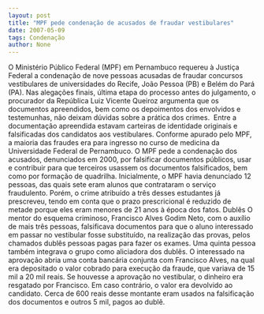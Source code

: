 ```yaml
---
layout: post
title: "MPF pede condenação de acusados de fraudar vestibulares"
date: 2007-05-09
tags: Condenação
author: None
---
```

O Minist&eacute;rio P&uacute;blico Federal (MPF) em Pernambuco requereu &agrave; Justi&ccedil;a Federal a condena&ccedil;&atilde;o de nove pessoas acusadas de fraudar concursos vestibulares de universidades do Recife, Jo&atilde;o Pessoa (PB) e Bel&eacute;m do Par&aacute; (PA).
Nas alega&ccedil;&otilde;es finais, &uacute;ltima etapa do processo antes do julgamento, o procurador da Rep&uacute;blica Luiz Vicente Queiroz argumenta que os documentos apreendidos, bem como os depoimentos dos envolvidos e testemunhas, n&atilde;o deixam d&uacute;vidas sobre a pr&aacute;tica dos crimes.&nbsp;
Entre a documenta&ccedil;&atilde;o apreendida estavam carteiras de identidade originais e falsificadas dos candidatos aos vestibulares. Conforme apurado pelo MPF, a maioria das fraudes era para ingresso no curso de medicina da Universidade Federal de Pernambuco.
O MPF pede a condena&ccedil;&atilde;o dos acusados, denunciados em 2000, por falsificar documentos p&uacute;blicos, usar e contribuir para que terceiros usassem os documentos falsificados, bem como por forma&ccedil;&atilde;o de quadrilha.
Inicialmente, o MPF havia denunciado 12 pessoas, das quais sete eram alunos que contrataram o servi&ccedil;o fraudulento. Por&eacute;m, o crime atribu&iacute;do a tr&ecirc;s desses estudantes j&aacute; prescreveu, tendo em conta que o prazo prescricional &eacute; reduzido de metade porque eles eram menores de 21 anos &agrave; &eacute;poca dos fatos.
Dubl&ecirc;s 
O mentor do esquema criminoso, Francisco Alves Godim Neto, com o aux&iacute;lio de mais tr&ecirc;s pessoas, falsificava documentos para que o aluno interessado em passar no vestibular fosse substitu&iacute;do, na realiza&ccedil;&atilde;o das provas, pelos chamados dubl&ecirc;s pessoas pagas para fazer os exames. Uma quinta pessoa tamb&eacute;m integrava o grupo como aliciadora dos dubl&ecirc;s.
O interessado na aprova&ccedil;&atilde;o abria uma conta banc&aacute;ria conjunta com Francisco Alves, na qual era depositado o valor cobrado para execu&ccedil;&atilde;o da fraude, que variava de 15 mil a 20 mil reais. Se houvesse a aprova&ccedil;&atilde;o no vestibular, o dinheiro era resgatado por Francisco. Em caso contr&aacute;rio, o valor era devolvido ao candidato. Cerca de 600 reais desse montante eram usados na falsifica&ccedil;&atilde;o dos documentos e outros 5 mil, pagos ao dubl&ecirc;. 